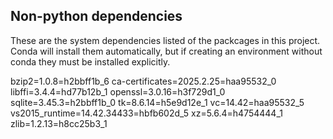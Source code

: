 ## Non-python dependencies

These are the system dependencies listed of the packcages in this project.
Conda will install them automatically, but if creating an environment without 
conda they must be installed explicitly.


bzip2=1.0.8=h2bbff1b_6 
ca-certificates=2025.2.25=haa95532_0 
libffi=3.4.4=hd77b12b_1 
openssl=3.0.16=h3f729d1_0 
sqlite=3.45.3=h2bbff1b_0 
tk=8.6.14=h5e9d12e_1 
vc=14.42=haa95532_5 
vs2015_runtime=14.42.34433=hbfb602d_5
xz=5.6.4=h4754444_1 
zlib=1.2.13=h8cc25b3_1 
